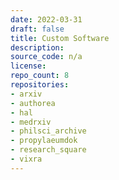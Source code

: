 ```yaml
---
date: 2022-03-31
draft: false
title: Custom Software
description:
source_code: n/a
license:
repo_count: 8
repositories:
- arxiv
- authorea
- hal
- medrxiv
- philsci_archive
- propylaeumdok
- research_square
- vixra
---
```



